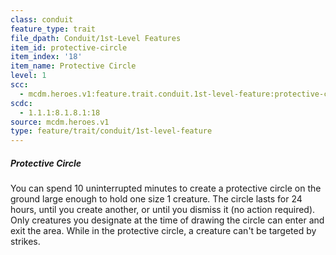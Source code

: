 ```yaml
---
class: conduit
feature_type: trait
file_dpath: Conduit/1st-Level Features
item_id: protective-circle
item_index: '18'
item_name: Protective Circle
level: 1
scc:
  - mcdm.heroes.v1:feature.trait.conduit.1st-level-feature:protective-circle
scdc:
  - 1.1.1:8.1.8.1:18
source: mcdm.heroes.v1
type: feature/trait/conduit/1st-level-feature
---
```


##### Protective Circle

You can spend 10 uninterrupted minutes to create a protective circle on the ground large enough to hold one size 1 creature. The circle lasts for 24 hours, until you create another, or until you dismiss it (no action required). Only creatures you designate at the time of drawing the circle can enter and exit the area. While in the protective circle, a creature can't be targeted by strikes.

